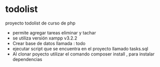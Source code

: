 # todolist

proyecto todolist de curso de php 

*  permite agregar tareas eliminar y tachar 
*  se utiliza versión xampp v3.2.2
*  Crear base de datos llamada :  todo
*  ejecutar script que se encuentra en el proyecto llamado tasks.sql
*  Al clonar poyecto utilizar el comando composer install , para instalar dependencias

